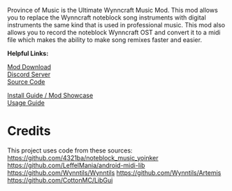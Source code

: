 Province of Music is the Ultimate Wynncraft Music Mod.
This mod allows you to replace the Wynncraft noteblock song instruments with digital instruments the same kind that is used in professional music. This mod also allows you to record the noteblock Wynncraft OST and convert it to a midi file which makes the ability to make song remixes faster and easier.

**Helpful Links:**

[Mod Download](https://modrinth.com/mod/provinceofmusic)  
[Discord Server](https://discord.gg/cyh2B65vPJ)  
[Source Code](https://github.com/TheAngryGhost/Province-Of-Music/tree/master)  

[Install Guide / Mod Showcase](https://youtu.be/NdoKnJTGtFI)  
[Usage Guide](https://youtu.be/CI-fJrWX2ps)  


# Credits

This project uses code from these sources:
https://github.com/4321ba/noteblock_music_yoinker
https://github.com/LeffelMania/android-midi-lib
https://github.com/Wynntils/Wynntils
https://github.com/Wynntils/Artemis
https://github.com/CottonMC/LibGui
